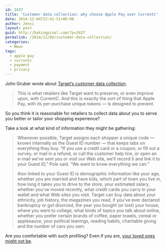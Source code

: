 ```yaml
---
id: 2437
title: 'Customer data collection: why choose Apple Pay over CurrentC'
date: 2014-12-04T23:41:51+00:00
author: Jenxi
layout: post
guid: http://bakingpixel.com/?p=2437
permalink: /2014/12/04/customer-data-collection/
categories:
  - News
tags:
  - apple pay
  - currentc
  - payment
  - privacy
---
```

John Gruber wrote about [Target&#8217;s customer data collection](http://daringfireball.net/linked/2014/10/28/target-2012-tracking).

> This is what retailers like Target want to preserve, or even improve upon, with CurrentC. And this is exactly the sort of thing that Apple Pay, with its per-purchase unique tokens — is designed to prevent. 

So you think it is reasonable for retailers to collect data about you to serve you better or tailor your shopping experience?

Take a look at what kind of information they might be gathering:

> Whenever possible, Target assigns each shopper a unique code — known internally as the Guest ID number — that keeps tabs on everything they buy. “If you use a credit card or a coupon, or fill out a survey, or mail in a refund, or call the customer help line, or open an e-mail we’ve sent you or visit our Web site, we’ll record it and link it to your Guest ID,” Pole said. “We want to know everything we can.”
> 
> Also linked to your Guest ID is demographic information like your age, whether you are married and have kids, which part of town you live in, how long it takes you to drive to the store, your estimated salary, whether you’ve moved recently, what credit cards you carry in your wallet and what Web sites you visit. Target can buy data about your ethnicity, job history, the magazines you read, if you’ve ever declared bankruptcy or got divorced, the year you bought (or lost) your house, where you went to college, what kinds of topics you talk about online, whether you prefer certain brands of coffee, paper towels, cereal or applesauce, your political leanings, reading habits, charitable giving and the number of cars you own. 

Are you comfortable with such profiling? Even if you are, [your loved ones might not be](http://www.forbes.com/sites/kashmirhill/2012/02/16/how-target-figured-out-a-teen-girl-was-pregnant-before-her-father-did/).
